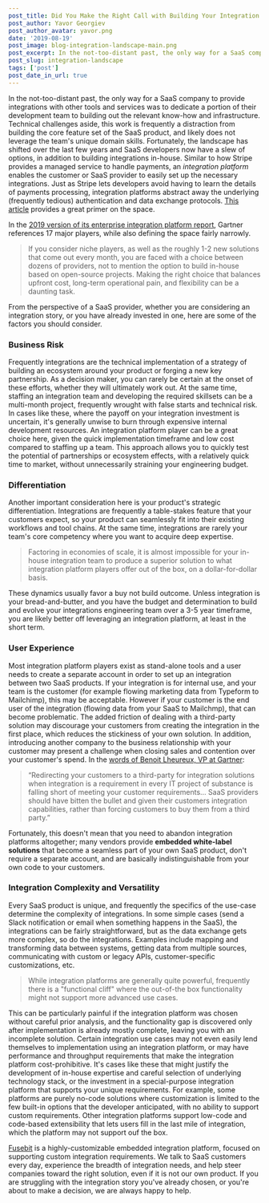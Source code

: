 ```yaml
---
post_title: Did You Make the Right Call with Building Your Integration Story?
post_author: Yavor Georgiev
post_author_avatar: yavor.png
date: '2019-08-19'
post_image: blog-integration-landscape-main.png
post_excerpt: In the not-too-distant past, the only way for a SaaS company to provide integrations with other tools and services...
post_slug: integration-landscape
tags: ['post']
post_date_in_url: true
---
```


In the not-too-distant past, the only way for a SaaS company to provide integrations with other tools and services was to dedicate a portion of their development team to building out the relevant know-how and infrastructure. Technical challenges aside, this work is frequently a distraction from building the core feature set of the SaaS product, and likely does not leverage the team's unique domain skills. Fortunately, the landscape has shifted over the last few years and SaaS developers now have a slew of options, in addition to building integrations in-house. Similar to how Stripe provides a managed service to handle payments, an *integration platform* enables the customer or SaaS provider to easily set up the necessary integrations. Just as Stripe lets developers avoid having to learn the details of payments processing, integration platforms abstract away the underlying (frequently tedious) authentication and data exchange protocols. [This article](https://blog.hubspot.com/marketing/ipaas-guide) provides a great primer on the space.

In the [2019 version of its enterprise integration platform report](https://www.gartner.com/en/documents/3907109/magic-quadrant-for-enterprise-integration-platform-as-a-), Gartner references 17 major players, while also defining the space fairly narrowly.

> If you consider niche players, as well as the roughly 1-2 new solutions that come out every month, you are faced with a choice between dozens of providers, not to mention the option to build in-house based on open-source projects. Making the right choice that balances upfront cost, long-term operational pain, and flexibility can be a daunting task.

From the perspective of a SaaS provider, whether you are considering an integration story, or you have already invested in one, here are some of the factors you should consider.

### Business Risk

Frequently integrations are the technical implementation of a strategy of building an ecosystem around your product or forging a new key partnership. As a decision maker, you can rarely be certain at the onset of these efforts, whether they will ultimately work out. At the same time, staffing an integration team and developing the required skillsets can be a multi-month project, frequently wrought with false starts and technical risk. In cases like these, where the payoff on your integration investment is uncertain, it's generally unwise to burn through expensive internal development resources. An integration platform player can be a great choice here, given the quick implementation timeframe and low cost compared to staffing up a team. This approach allows you to quickly test the potential of partnerships or ecosystem effects, with a relatively quick time to market, without unnecessarily straining your engineering budget.

### Differentiation

Another important consideration here is your product's strategic differentiation. Integrations are frequently a table-stakes feature that your customers expect, so your product can seamlessly fit into their existing workflows and tool chains. At the same time, integrations are rarely your team's core competency where you want to acquire deep expertise.

> Factoring in economies of scale, it is almost impossible for your in-house integration team to produce a superior solution to what integration platform players offer out of the box, on a dollar-for-dollar basis.

These dynamics usually favor a buy not build outcome. Unless integration is your bread-and-butter, and you have the budget and determination to build and evolve your integrations engineering team over a 3-5 year timeframe, you are likely better off leveraging an integration platform, at least in the short term.

### User Experience

Most integration platform players exist as stand-alone tools and a user needs to create a separate account in order to set up an integration between two SaaS products. If your integration is for internal use, and your team is the customer (for example flowing marketing data from Typeform to Mailchimp), this may be acceptable. However if your customer is the end user of the integration (flowing data from your SaaS to Mailchmp), that can become problematic. The added friction of dealing with a third-party solution may discourage your customers from creating the integration in the first place, which reduces the stickiness of your own solution. In addition, introducing another company to the business relationship with your customer may present a challenge when closing sales and contention over your customer's spend. In the [words of Benoit Lheureux, VP at Gartner](https://searchcloudcomputing.techtarget.com/feature/Why-SaaS-application-integration-requires-new-strategies-tools):

> “Redirecting your customers to a third-party for integration solutions when integration is a requirement in every IT project of substance is falling short of meeting your customer requirements… SaaS providers should have bitten the bullet and given their customers integration capabilities, rather than forcing customers to buy them from a third party.”

Fortunately, this doesn't mean that you need to abandon integration platforms altogether; many vendors provide **embedded white-label solutions** that become a seamless part of your own SaaS product, don't require a separate account, and are basically indistinguishable from your own code to your customers.

### Integration Complexity and Versatility

Every SaaS product is unique, and frequently the specifics of the use-case determine the complexity of integrations. In some simple cases (send a Slack notification or email when something happens in the SaaS), the integrations can be fairly straightforward, but as the data exchange gets more complex, so do the integrations. Examples include mapping and transforming data between systems, getting data from multiple sources, communicating with custom or legacy APIs, customer-specific customizations, etc.

> While integration platforms are generally quite powerful, frequently there is a "functional cliff" where the out-of-the box functionality might not support more advanced use cases.

This can be particularly painful if the integration platform was chosen without careful prior analysis, and the functionality gap is discovered only after implementation is already mostly complete, leaving you with an incomplete solution. Certain integration use cases may not even easily lend themselves to implementation using an integration platform, or may have performance and throughput requirements that make the integration platform cost-prohibitive. It's cases like these that might justify the development of in-house expertise and careful selection of underlying technology stack, or the investment in a special-purpose integration platform that supports your unique requirements. For example, some platforms are purely no-code solutions where customization is limited to the few built-in options that the developer anticipated, with no ability to support custom requirements. Other integration platforms support low-code and code-based extensibility that lets users fill in the last mile of integration, which the platform may not support ouf the box.

[Fusebit](https://fusebit.io/) is a highly-customizable embedded integration platform, focused on supporting custom integration requirements. We talk to SaaS customers every day, experience the breadth of integration needs, and help steer companies toward the right solution, even if it is not our own product. If you are struggling with the integration story you've already chosen, or you're about to make a decision, we are always happy to help.


